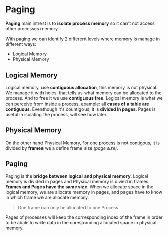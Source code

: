 # Paging

**Paging** main intrest is to **isolate process memory** so it can't not access other processes memory.

With paging we can identify 2 different levels where memory is manage in different ways:
- Logical Memory
- Physical Memory

## Logical Memory
Logical memory, use **contiguous allocation**, this memory is not physical. We manage it with holes, that tells us what memory can be allocated to the process. And to free it we use **contiguous free**. Logical memory is what we can perceive from inside a process, example: all **cases of a table are contiguous**. Eventhough it's countigous, it is **divided in pages**. Pages is useful in isolating the process, will see how later.


## Physical Memory

On the other hand Physical Memory, for one process is not contigous, it is divided by **frames** we a define frame size *(page size)*.

## Paging

Paging is the **bridge between logical and physical memory**. Logical memory is divided in pages and Physical memory is divied in frames. **Frames and Pages have the same size**. 
When we allocate space in the logical memory, we are allocate memory in pages, and pages have to know in which frame we are allocate memory.
>One frame can only be allocated to one Process

Pages of processes will keep the corresponding index of the frame in order to be abale to write data in the coresponding allocated space in physical memory.